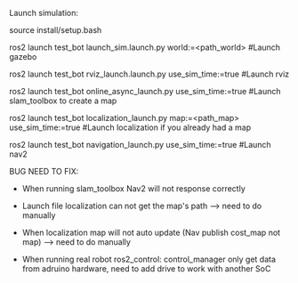 Launch simulation:

  source install/setup.bash
  
  
  ros2 launch test_bot launch_sim.launch.py world:=<path_world>   #Launch gazebo
  
  
  ros2 launch test_bot rviz_launch.launch.py use_sim_time:=true     #Launch rviz
  
  
  ros2 launch test_bot online_async_launch.py use_sim_time:=true  #Launch slam_toolbox to create a map
  
  
  ros2 launch test_bot localization_launch.py map:=<path_map> use_sim_time:=true #Launch localization if you already had a map
  
  
  ros2 launch test_bot navigation_launch.py use_sim_time:=true    #Launch nav2
   
   
   
BUG NEED TO FIX: 

  - When running slam_toolbox Nav2 will not response correctly 
  
  - Launch file localization can not get the map's path --> need to do manually
  
  - When localization map will not auto update (Nav publish cost_map not map) --> need to do manually
  
  - When running real robot ros2_control: control_manager only get data from adruino hardware, need to add drive to work with another SoC 



  

